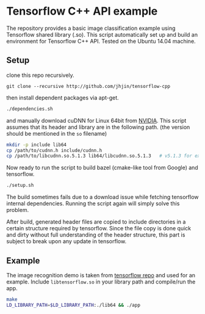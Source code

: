 # Tensorflow C++ API example

The repository provides a basic image classification example using Tensorflow shared library (.so).
This script automatically set up and build an environment for Tensorflow C++ API.
Tested on the Ubuntu 14.04 machine.

## Setup

clone this repo recursively.

```
git clone --recursive http://github.com/jhjin/tensorflow-cpp
```

then install dependent packages via apt-get.

```bash
./dependencies.sh
```

and manually download cuDNN for Linux 64bit from [NVIDIA](https://developer.nvidia.com/cudnn).
This script assumes that its header and library are in the following path.
(the version should be mentioned in the `so` filename)

```bash
mkdir -p include lib64
cp /path/to/cudnn.h include/cudnn.h
cp /path/to/libcudnn.so.5.1.3 lib64/libcudnn.so.5.1.3   # v5.1.3 for example
```

Now ready to run the script to build bazel (cmake-like tool from Google) and tensorflow.

```bash
./setup.sh
```

The build sometimes fails due to a download issue while fetching tensorflow internal dependencies.
Running the script again will simply solve this problem.

After build, generated header files are copied to include directories in a certain structure required by tensorflow.
Since the file copy is done quick and dirty without full understanding of the header structure,
this part is subject to break upon any update in tensorflow.


## Example

The image recognition demo is taken from
[tensorflow repo](https://github.com/tensorflow/tensorflow/tree/master/tensorflow/examples/label_image)
and used for an example.
Include `libtensorflow.so` in your library path and compile/run the app.

```bash
make
LD_LIBRARY_PATH=$LD_LIBRARY_PATH:./lib64 && ./app
```
